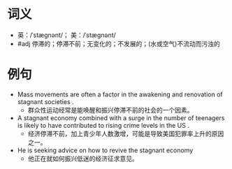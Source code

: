 # 词义
- 英：/ˈstæɡnənt/； 美：/ˈstæɡnənt/
- #adj 停滞的；停滞不前；无变化的；不发展的；(水或空气)不流动而污浊的
# 例句
- Mass movements are often a factor in the awakening and renovation of stagnant societies .
	- 群众性运动经常是能唤醒和振兴停滞不前的社会的一个因素。
- A stagnant economy combined with a surge in the number of teenagers is likely to have contributed to rising crime levels in the US .
	- 经济停滞不前，加上青少年人数激增，可能是导致美国犯罪率上升的原因之一。
- He is seeking advice on how to revive the stagnant economy
	- 他正在就如何振兴低迷的经济征求意见。
